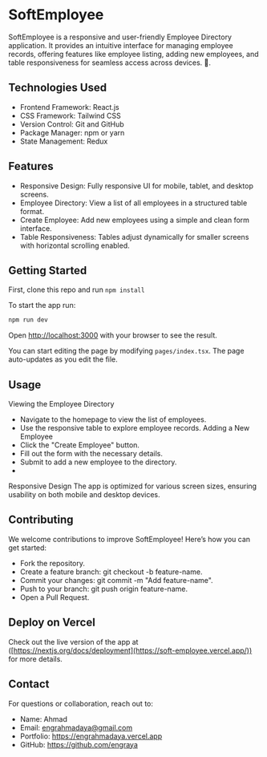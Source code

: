 # SoftEmployee

SoftEmployee is a responsive and user-friendly Employee Directory application. It provides an intuitive interface for managing employee records, offering features like employee listing, adding new employees, and table responsiveness for seamless access across devices. 🚀.

## Technologies Used

- Frontend Framework: React.js
- CSS Framework: Tailwind CSS
- Version Control: Git and GitHub
- Package Manager: npm or yarn
- State Management: Redux


## Features

- Responsive Design: Fully responsive UI for mobile, tablet, and desktop screens.
- Employee Directory: View a list of all employees in a structured table format.
- Create Employee: Add new employees using a simple and clean form interface.
- Table Responsiveness: Tables adjust dynamically for smaller screens with horizontal scrolling enabled.

## Getting Started

First, clone this repo and run `npm install`

To start the app run:

```bash
npm run dev 
```

Open [http://localhost:3000](http://localhost:3000) with your browser to see the result.

You can start editing the page by modifying `pages/index.tsx`. The page auto-updates as you edit the file.


## Usage
Viewing the Employee Directory
- Navigate to the homepage to view the list of employees.
- Use the responsive table to explore employee records.
Adding a New Employee
- Click the "Create Employee" button.
- Fill out the form with the necessary details.
- Submit to add a new employee to the directory.
- 
Responsive Design
The app is optimized for various screen sizes, ensuring usability on both mobile and desktop devices.

##  Contributing
We welcome contributions to improve SoftEmployee! Here’s how you can get started:

- Fork the repository.
- Create a feature branch: git checkout -b feature-name.
- Commit your changes: git commit -m "Add feature-name".
- Push to your branch: git push origin feature-name.
- Open a Pull Request.

## Deploy on Vercel

Check out the live version of the app at ([https://nextjs.org/docs/deployment](https://soft-employee.vercel.app/)) for more details.

## Contact
For questions or collaboration, reach out to:

- Name: Ahmad
- Email: engrahmadaya@gmail.com
- Portfolio: https://engrahmadaya.vercel.app
- GitHub: https://github.com/engraya

